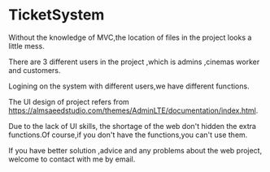 # TicketSystem

Without the knowledge of MVC,the location of files in the project looks a little mess.

There are 3 different users in the project ,which is admins ,cinemas worker and customers.

Logining on the system with different users,we have different functions.

The UI design of project refers from https://almsaeedstudio.com/themes/AdminLTE/documentation/index.html.

Due to the lack of UI skills, the shortage of the web don't hidden the extra functions.Of course,if you don't have the functions,you can't use them.

If you have better solution ,advice and any problems about the web project, welcome to contact with me by email.

